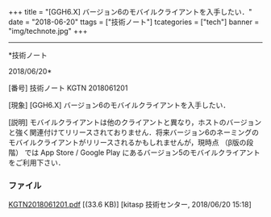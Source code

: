 ﻿+++
title = "[GGH6.X] バージョン6のモバイルクライアントを入手したい．"
date = "2018-06-20"
ttags = ["技術ノート"]
tcategories = ["tech"]
banner = "img/technote.jpg"
+++

-----------------------------------------------------------------------------------------------------------------------------

*技術ノート

2018/06/20*


[番号]
技術ノート KGTN 2018061201

[現象]
[GGH6.X] バージョン6のモバイルクライアントを入手したい．

[説明]
モバイルクライアントは他のクライアントと異なり，ホストのバージョンと強く関連付けてリリースされておりません．将来バージョン6のネーミングのモバイルクライアントがリリースされるかもしれませんが，現時点
（β版の段階） では App Store / Google Play
にあるバージョン5のモバイルクライアントをご利用下さい．


### ファイル

 
 


[KGTN2018061201.pdf](http://techreport.kitasp.net/attachments/download/4069/KGTN2018061201.pdf)
 [(33.6 KB)] [kitasp 技術センター, 2018/06/20
15:18]


 


 

